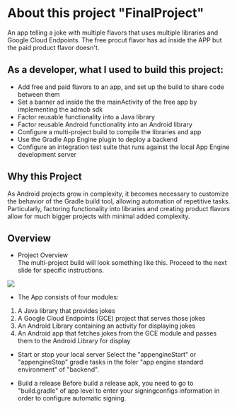 # About this project "FinalProject"
An app telling a joke with multiple flavors that uses multiple libraries and Google Cloud Endpoints. The free procut flavor has ad inside the APP but the paid product flavor doesn't.

## As a developer, what I used to build this project:
-   Add free and paid flavors to an app, and set up the build to share code between them
-   Set a banner ad inside the the mainActivity of the free app by implementing the admob sdk
-   Factor reusable functionality into a Java library
-   Factor reusable Android functionality into an Android library
-   Configure a multi-project build to compile the libraries and app
-   Use the Gradle App Engine plugin to deploy a backend
-   Configure an integration test suite that runs against the local App Engine development server

## Why this Project

As Android projects grow in complexity, it becomes necessary to customize the behavior of the Gradle build tool, allowing automation of repetitive tasks. Particularly, factoring functionality into libraries and creating product
flavors allow for much bigger projects with minimal added complexity.

## Overview
- Project Overview  
The multi-project build will look something like this. Proceed to the next slide for specific instructions.
<img align="center" src="/FinalProject/photos/project_overview.png">

- The App consists of four modules:  
1.  A Java library that provides jokes
2.  A Google Cloud Endpoints (GCE) project that serves those jokes
3.  An Android Library containing an activity for displaying jokes
4.  An Android app that fetches jokes from the GCE module and passes them to the Android Library for display

- Start or stop your local server
Select the "appengineStart" or "appengineStop" gradle tasks in the foler "app engine standard environment" of "backend".

- Build a release
Before build a release apk, you need to go to "build.gradle" of app level to enter your signingconfigs information in order to configure automatic signing.